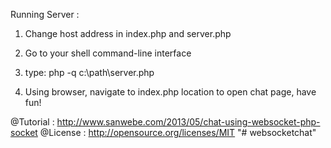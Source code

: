 Running Server :

1. Change host address in index.php and server.php

2. Go to your shell command-line interface

3. type: 
	php -q c:\path\server.php

4. Using browser, navigate to index.php location to open chat page, have fun!

@Tutorial : http://www.sanwebe.com/2013/05/chat-using-websocket-php-socket
@License : http://opensource.org/licenses/MIT
"# websocketchat" 

